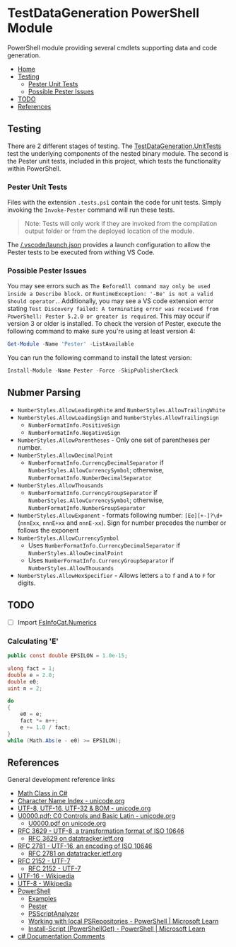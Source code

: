 # TestDataGeneration PowerShell Module

PowerShell module providing several cmdlets supporting data and code generation.

- [Home](../../README.md)
- [Testing](#testing)
  - [Pester Unit Tests](#pester-unit-tests)
  - [Possible Pester Issues](#possible-pester-issues)
- [TODO](#todo)
- [References](#references)

## Testing

There are 2 different stages of testing. The [TestDataGeneration.UnitTests](../TestDataGeneration.UnitTests/README.md) test the underlying components of the nested binary module.
The second is the Pester unit tests, included in this project, which tests the functionality within PowerShell.

### Pester Unit Tests

Files with the extension `.tests.ps1` contain the code for unit tests. Simply invoking the `Invoke-Pester` command will run these tests.

> Note: Tests will only work if they are invoked from the compilation output folder or from the deployed location of the module.

The [/.vscode/launch.json](../../.vscode/launch.json) provides a launch configuration to allow the Pester tests to be executed from withing VS Code.

### Possible Pester Issues

You may see errors such as `The BeforeAll command may only be used inside a Describe block.` or `RuntimeException: '-Be' is not a valid Should operator.`.
Additionally, you may see a VS code extension error stating `Test Discovery failed: A terminating error was received from PowerShell: Pester 5.2.0 or greater is required`.
This may occur if version 3 or older is installed. To check the version of Pester, execute the following command to make sure you're using at least version 4:

```powershell
Get-Module -Name 'Pester' -ListAvailable
```

You can run the following command to install the latest version:

```Powershell
Install-Module -Name Pester -Force -SkipPublisherCheck
```

## Nubmer Parsing

- `NumberStyles.AllowLeadingWhite` and `NumberStyles.AllowTrailingWhite`
- `NumberStyles.AllowLeadingSign` and `NumberStyles.AllowTrailingSign`
  - `NumberFormatInfo.PositiveSign`
  - `NumberFormatInfo.NegativeSign`
- `NumberStyles.AllowParentheses` - Only one set of parentheses per number.
- `NumberStyles.AllowDecimalPoint`
  - `NumberFormatInfo.CurrencyDecimalSeparator` if `NumberStyles.AllowCurrencySymbol`; otherwise, `NumberFormatInfo.NumberDecimalSeparator`
- `NumberStyles.AllowThousands`
  - `NumberFormatInfo.CurrencyGroupSeparator` if `NumberStyles.AllowCurrencySymbol`; otherwise, `NumberFormatInfo.NumberGroupSeparator`
- `NumberStyles.AllowExponent` - formats following number: `[Ee][+-]?\d+` (`nnnExx`, `nnnE+xx` and `nnnE-xx`). Sign for number precedes the number or follows the exponent
- `NumberStyles.AllowCurrencySymbol`
  - Uses `NumberFormatInfo.CurrencyDecimalSeparator` if `NumberStyles.AllowDecimalPoint`
  - Uses `NumberFormatInfo.CurrencyGroupSeparator` if `NumberStyles.AllowThousands`
- `NumberStyles.AllowHexSpecifier` - Allows letters `a` to `f` and `A` to `F` for digits.

## TODO

- [ ] Import [FsInfoCat.Numerics](https://github.com/lerwine/FsInfoCat/tree/main/src/FsInfoCat/Numerics)

### Calculating 'E'

```csharp
public const double EPSILON = 1.0e-15;

ulong fact = 1;
double e = 2.0;
double e0;
uint n = 2;

do
{
    e0 = e;
    fact *= n++;
    e += 1.0 / fact;
}
while (Math.Abs(e - e0) >= EPSILON);
```

## References

General development reference links

- [Math Class in C#](https://code-maze.com/csharp-math/)
- [Character Name Index - unicode.org](https://www.unicode.org/charts/charindex.html)
- [UTF-8, UTF-16, UTF-32 & BOM - unicode.org](https://www.unicode.org/faq/utf_bom.html)
- [U0000.pdf: C0 Controls and Basic Latin - unicode.org](Resources/U0000.pdf)
  - [U0000.pdf on unicode.org](https://www.unicode.org/charts/PDF/U0000.pdf)
- [RFC 3629 - UTF-8, a transformation format of ISO 10646](Resources/rfc3629.txt)
  - [RFC 3629 on datatracker.ietf.org](https://datatracker.ietf.org/doc/html/rfc3629)
- [RFC 2781 - UTF-16, an encoding of ISO 10646](Resources/rfc2781.txt)
  - [RFC 2781 on datatracker.ietf.org](https://datatracker.ietf.org/doc/html/rfc2781)
- [RFC 2152 - UTF-7](Resources/rfc2152.txt)
  - [RFC 2152 - UTF-7](https://datatracker.ietf.org/doc/html/rfc2152)
- [UTF-16 - Wikipedia](https://en.wikipedia.org/wiki/UTF-16)
- [UTF-8 - Wikipedia](https://en.wikipedia.org/wiki/UTF-8)
- [PowerShell](https://github.com/PowerShell/PowerShell)
  - [Examples](https://github.com/PowerShell/vscode-powershell/tree/main/examples)
  - [Pester](https://github.com/pester/Pester)
  - [PSScriptAnalyzer](https://github.com/PowerShell/PSScriptAnalyzer)
  - [Working with local PSRepositories - PowerShell | Microsoft Learn](https://learn.microsoft.com/en-us/powershell/gallery/how-to/working-with-local-psrepositories?view=powershellget-3.x)
  - [Install-Script (PowerShellGet) - PowerShell | Microsoft Learn](https://learn.microsoft.com/en-us/powershell/module/powershellget/install-script?view=powershellget-3.x)
- [c# Documentation Comments](https://learn.microsoft.com/en-us/dotnet/csharp/language-reference/language-specification/documentation-comments)
